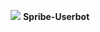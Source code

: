 <p align="center">
  <img src="https://github.com/Pr0n1xGH/scr/blob/main/logo_spribe.jpg" />
  </a>
  <b>Spribe-Userbot</b>
</p>
